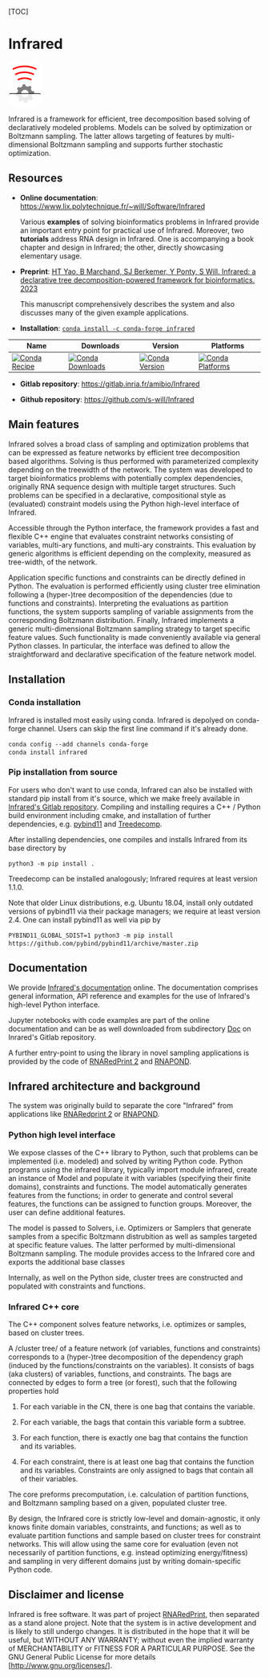 [TOC]

# Infrared
![](Doc/Infrared-Logos/infrared-small.gif)

Infrared is a framework for efficient, tree decomposition based solving of
declaratively modeled problems. Models can be solved by optimization or
Boltzmann sampling. The latter allows targeting of features by
multi-dimensional Boltzmann sampling and supports further stochastic
optimization.

## Resources

* **Online documentation**: <https://www.lix.polytechnique.fr/~will/Software/Infrared>

  Various **examples** of solving bioinformatics problems in
Infrared provide an important entry point for practical use of Infrared.
Moreover, two **tutorials** address RNA design in Infrared.
One is accompanying a book chapter and design in Infrared; the
other, directly showcasing elementary usage. 

* **Preprint**: [HT Yao, B Marchand, SJ Berkemer, Y Ponty, S Will. 
Infrared: a declarative tree decomposition-powered framework for bioinformatics. 2023](https://inria.hal.science/hal-04211173)

  This manuscript comprehensively describes the system and also discusses many of the given example applications.

* **Installation**: [```conda install -c conda-forge infrared```](https://anaconda.org/conda-forge/infrared)
<table>
<thead>
<tr>
<th>Name</th>
<th>Downloads</th>
<th>Version</th>
<th>Platforms</th>
</tr>
</thead>
<tbody>
<tr>
<td><a href="https://anaconda.org/conda-forge/infrared" rel="nofollow"><img src="https://camo.githubusercontent.com/c930002e4cb49ed5db671880df00436fa9938b06652a510f3e9c39eb33f5461e/68747470733a2f2f696d672e736869656c64732e696f2f62616467652f7265636970652d696e6672617265642d677265656e2e737667" alt="Conda Recipe" data-canonical-src="https://img.shields.io/badge/recipe-infrared-green.svg" style="max-width: 100%;"></a></td>
<td><a href="https://anaconda.org/conda-forge/infrared" rel="nofollow"><img src="https://camo.githubusercontent.com/f3a395ec56108843b3283a11221fe7d4c21967acf623cc31af195f3d50625b68/68747470733a2f2f696d672e736869656c64732e696f2f636f6e64612f646e2f636f6e64612d666f7267652f696e6672617265642e737667" alt="Conda Downloads" data-canonical-src="https://img.shields.io/conda/dn/conda-forge/infrared.svg" style="max-width: 100%;"></a></td>
<td><a href="https://anaconda.org/conda-forge/infrared" rel="nofollow"><img src="https://camo.githubusercontent.com/66b47863879e476698c41b7ab784b5f018d5db57a05a89201b3b359e1bc7a295/68747470733a2f2f696d672e736869656c64732e696f2f636f6e64612f766e2f636f6e64612d666f7267652f696e6672617265642e737667" alt="Conda Version" data-canonical-src="https://img.shields.io/conda/vn/conda-forge/infrared.svg" style="max-width: 100%;"></a></td>
<td><a href="https://anaconda.org/conda-forge/infrared" rel="nofollow"><img src="https://camo.githubusercontent.com/4fc990acda82ad8788d0b8ae02468d231b7d4fc741947314a25a8a232189266d/68747470733a2f2f696d672e736869656c64732e696f2f636f6e64612f706e2f636f6e64612d666f7267652f696e6672617265642e737667" alt="Conda Platforms" data-canonical-src="https://img.shields.io/conda/pn/conda-forge/infrared.svg" style="max-width: 100%;"></a></td>
</tr>
</tbody>
</table>

* **Gitlab repository**: <https://gitlab.inria.fr/amibio/Infrared>

* **Github repository**: <https://github.com/s-will/Infrared>


## Main features

Infrared solves a broad class of sampling and optimization problems that
can be expressed as feature networks by efficient tree decomposition based
algorithms. Solving is thus performed with parameterized complexity
depending on the treewidth of the network.  The system was developed to
target bioinformatics problems with potentially complex dependencies,
originally RNA sequence design with multiple target structures.  Such
problems can be specified in a declarative, compositional style as
(evaluated) constraint models using the Python high-level interface of
Infrared.

Accessible through the Python interface, the framework provides a fast and
flexible C++ engine that evaluates constraint networks consisting of
variables, multi-ary functions, and multi-ary constraints.  This evaluation
by generic algorithms is efficient depending on the complexity, measured as
tree-width, of the network. 

Application specific functions and constraints can be directly defined in
Python.  The evaluation is performed efficiently using cluster tree
elimination following a (hyper-)tree decomposition of the dependencies (due
to functions and constraints). Interpreting the evaluations as partition
functions, the system supports sampling of variable assignments from the
corresponding Boltzmann distribution.  Finally, Infrared implements a
generic multi-dimensional Boltzmann sampling strategy to target specific
feature values. Such functionality is made conveniently available via
general Python classes. In particular, the interface was defined to allow
the straightforward and declarative specification of the feature network
model.

## Installation

### Conda installation

Infrared is installed most easily using conda. Infrared is depolyed on conda-forge channel.
Users can skip the first line command if it's already done.

```
conda config --add channels conda-forge 
conda install infrared
```

### Pip installation from source 

For users who don't want to use conda, Infrared can also be installed with standard pip install from
it's source, which we make
freely available in [Infrared's Gitlab repository](https://gitlab.inria.fr/amibio/Infrared).
Compiling and installing requires a C++ / Python
build environment including cmake, and installation of further dependencies, e.g. [pybind11](https://github.com/pybind/pybind11)
and [Treedecomp](https://gitlab.inria.fr/amibio/treedecomp).

After installing dependencies, one compiles and installs Infrared from its base directory by
```
python3 -m pip install .
```

Treedecomp can be installed analogously; Infrared requires at least version 1.1.0.

Note that older Linux distributions, e.g. Ubuntu 18.04, install only outdated versions of pybind11 via their package managers; we require at least version 2.4. One can install pybind11 as well via pip by 
```
PYBIND11_GLOBAL_SDIST=1 python3 -m pip install https://github.com/pybind/pybind11/archive/master.zip
```

## Documentation

We provide [Infrared's documentation](https://www.lix.polytechnique.fr/~will/Software/Infrared) online. The documentation comprises general information, API reference and examples for the use of Infrared's high-level Python interface.

Jupyter notebooks with code examples are part of the online documentation and can be as well downloaded from subdirectory [Doc](https://gitlab.inria.fr/amibio/Infrared/-/tree/master/Doc) on Inrared's Gitlab repository.

A further entry-point to using the library in novel sampling applications
is provided by the code of [RNARedPrint 2](https://gitlab.inria.fr/amibio/RNARedPrint)
and [RNAPOND](https://gitlab.inria.fr/amibio/RNAPOND).

## Infrared architecture and background

The system was originally build to separate the core "Infrared" from applications
like [RNARedprint 2](https://gitlab.inria.fr/amibio/RNARedPrint) or
[RNAPOND](https://gitlab.inria.fr/amibio/RNAPOND).


### Python high level interface

We expose classes of the C++ library to Python, such that problems can be
implemented (i.e. modeled) and solved by writing Python code.  Python
programs  using the infrared library, typically import module infrared,
create an instance of Model and populate it with variables (specifying
their finite domains), constraints and functions. The model automatically
generates features from the functions; in order to generate and control
several features, the functions can be assigned to function groups.
Moreover, the user can define additional features.

The model is passed to Solvers, i.e. Optimizers or Samplers that generate samples
from a specific Boltzmann distrubition as well as samples targeted at
specific feature values. The latter performed by multi-dimensional
Boltzmann sampling. The module provides access to the Infrared core and
exports the additional base classes 

Internally, as well on the Python side, cluster trees are constructed and
populated with constraints and functions. 

### Infrared C++ core

The C++ component solves feature networks, i.e. optimizes or samples, based
on cluster trees.

A /cluster tree/ of a feature network (of variables,
functions and constraints) corresponds to a (hyper-)tree decomposition
of the dependency graph (induced by the functions/constraints on the
variables). It consists of bags (aka clusters) of variables,
functions, and constraints. The bags are connected by edges to form a
tree (or forest), such that the following properties hold

1) For each variable in the CN, there is one bag that contains the variable.

2) For each variable, the bags that contain this variable form a subtree.

3) For each function, there is exactly one bag that contains
   the function and its variables.

4) For each constraint, there is at least one bag that contains the
   function and its variables. Constraints are only assigned to bags
   that contain all of their variables.

The core preforms precomputation, i.e. calculation of partition
functions, and Boltzmann sampling based on a given, populated cluster
tree.

By design, the Infrared core is strictly low-level and
domain-agnostic, it only knows finite domain variables, constraints,
and functions; as well as to evaluate partition functions and sample
based on cluster trees for constraint networks. This will allow using
the same core for evaluation (even not necessarily of partition
functions, e.g. instead optimizing energy/fitness) and sampling in
very different domains just by writing domain-specific Python code.


## Disclaimer and license

Infrared is free software. It was part of project [RNARedPrint](https://github.com/yannponty/RNARedPrint), then separated as a stand alone project.
Note that the system is in active development and is likely to still undergo 
changes. It is distributed in the hope that it will be useful, but
WITHOUT ANY WARRANTY; without even the implied warranty of
MERCHANTABILITY or FITNESS FOR A PARTICULAR PURPOSE.  See the GNU
General Public License for more details
[<http://www.gnu.org/licenses/>].

